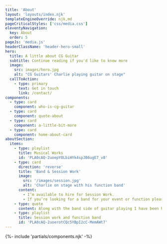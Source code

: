 ```yaml
---
title: 'About'
layout: 'layouts/index.njk'
templateEngineOverride: njk,md
pageCriticalStyles: ['css/media.css']
eleventyNavigation:
  key: About
  order: 5
pageJs: 'media.js'
headerClassName: 'header-hero-small'
hero:
  title: A little about CG Guitar
  subtitle: Continue reading if you'd like to know more
  image:
    src: images/hero.jpg
    alt: "CG Guitars' Charlie playing guitar on stage"
  callToAction:
    - type: primary
      text: Get in touch
      link: /contact/
components:
  - type: card
    component: who-is-cg-guitar
  - type: card
    component: quote-about
  - type: card
    component: a-little-bit-more
  - type: card
    component: home-about-card
aboutSection:
  items:
    - type: playlist
      title: Musical Works
      id: 'PLA0cAQ-2uoepYOLbiHYk4spJB6ugE7_v8'
    - type: card
      direction: 'reverse'
      title: 'Band & Session Work'
      image:
        src: '/images/session.jpg'
        alt: 'Charlie on stage with his function band'
      content:
        - I’m available to hire for Session Work.
        - If you’re looking for a band for your event or function please feel free to get in touch.
    - type: quote
      content: Along with the band side of guitar playing I have been hired to play in theatrical productions such as The Wedding Singer, Grease & Rock The Ages, to name a few, and to perform guitar parts on other artist/band’s records and during live performances.
    - type: playlist
      title: Session work and function band
      id: 'PLA0cAQ-2uoerotCQc5YBpI2cC-MemAWt7'
---
```


<article class="about-section no-padding">
{%- include 'partials/components.njk' -%}
</article>



